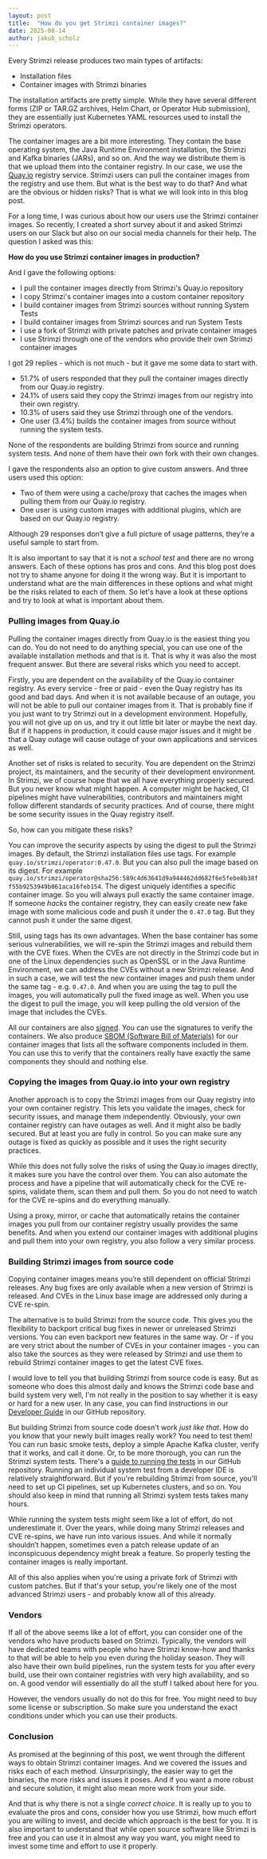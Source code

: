 ```yaml
---
layout: post
title:  "How do you get Strimzi container images?"
date: 2025-08-14
author: jakub_scholz
---
```


Every Strimzi release produces two main types of artifacts:
* Installation files
* Container images with Strimzi binaries

The installation artifacts are pretty simple.
While they have several different forms (ZIP or TAR.GZ archives, Helm Chart, or Operator Hub submission), they are essentially just Kubernetes YAML resources used to install the Strimzi operators.

The container images are a bit more interesting.
They contain the base operating system, the Java Runtime Environment installation, the Strimzi and Kafka binaries (JARs), and so on.
And the way we distribute them is that we upload them into the container registry.
In our case, we use the [Quay.io](https://quay.io) registry service.
Strimzi users can pull the container images from the registry and use them.
But what is the best way to do that?
And what are the obvious or hidden risks?
That is what we will look into in this blog post.

<!--more-->

For a long time, I was curious about how our users use the Strimzi container images.
So recently, I created a short survey about it and asked Strimzi users on our Slack but also on our social media channels for their help.
The question I asked was this:

**How do you use Strimzi container images in production?**

And I gave the following options:
* I pull the container images directly from Strimzi's Quay.io repository
* I copy Strimzi's container images into a custom container repository
* I build container images from Strimzi sources without running System Tests
* I build container images from Strimzi sources and run System Tests
* I use a fork of Strimzi with private patches and private container images
* I use Strimzi through one of the vendors who provide their own Strimzi container images

I got 29 replies - which is not much - but it gave me some data to start with.
* 51.7% of users responded that they pull the container images directly from our Quay.io registry.
* 24.1% of users said they copy the Strimzi images from our registry into their own registry.
* 10.3% of users said they use Strimzi through one of the vendors.
* One user (3.4%) builds the container images from source without running the system tests.

None of the respondents are building Strimzi from source and running system tests.
And none of them have their own fork with their own changes.

I gave the respondents also an option to give custom answers.
And three users used this option:
* Two of them were using a cache/proxy that caches the images when pulling them from our Quay.io registry.
* One user is using custom images with additional plugins, which are based on our Quay.io registry.

Although 29 responses don’t give a full picture of usage patterns, they’re a useful sample to start from.

It is also important to say that it is not a _school test_ and there are no wrong answers.
Each of these options has pros and cons.
And this blog post does not try to shame anyone for doing it the wrong way.
But it is important to understand what are the main differences in these options and what might be the risks related to each of them.
So let's have a look at these options and try to look at what is important about them.

### Pulling images from Quay.io

Pulling the container images directly from Quay.io is the easiest thing you can do.
You do not need to do anything special, you can use one of the available installation methods and that is it.
That is why it was also the most frequent answer.
But there are several risks which you need to accept.

Firstly, you are dependent on the availability of the Quay.io container registry.
As every service - free or paid - even the Quay registry has its good and bad days.
And when it is not available because of an outage, you will not be able to pull our container images from it.
That is probably fine if you just want to try Strimzi out in a development environment.
Hopefully, you will not give up on us, and try it out little bit later or maybe the next day.
But if it happens in production, it could cause major issues and it might be that a Quay outage will cause outage of your own applications and services as well.

Another set of risks is related to security.
You are dependent on the Strimzi project, its maintainers, and the security of their development environment.
In Strimzi, we of course hope that we all have everything properly secured.
But you never know what might happen.
A computer might be hacked, CI pipelines might have vulnerabilities, contributors and maintainers might follow different standards of security practices.
And of course, there might be some security issues in the Quay registry itself.

So, how can you mitigate these risks?

You can improve the security aspects by using the digest to pull the Strimzi images.
By default, the Strimzi installation files use tags.
For example `quay.io/strimzi/operator:0.47.0`.
But you can also pull the image based on its digest.
For example `quay.io/strimzi/operator@sha256:589c4d63641d9a944462dd682f6e5febe8b38ff55b9253949b061aca16feb154`.
The digest uniquely identifies a specific container image.
So you will always pull exactly the same container image.
If someone _hacks_ the container registry, they can easily create new fake image with some malicious code and push it under the `0.47.0` tag.
But they cannot push it under the same digest.

Still, using tags has its own advantages.
When the base container has some serious vulnerabilities, we will re-spin the Strimzi images and rebuild them with the CVE fixes.
When the CVEs are not directly in the Strimzi code but in one of the Linux dependencies such as OpenSSL or in the Java Runtime Environment, we can address the CVEs without a new Strimzi release.
And in such a case, we will test the new container images and push them under the same tag - e.g. `0.47.0`.
And when you are using the tag to pull the images, you will automatically pull the fixed image as well.
When you use the digest to pull the image, you will keep pulling the old version of the image that includes the CVEs.

All our containers are also [signed](https://github.com/strimzi/strimzi-kafka-operator?tab=readme-ov-file#container-signatures).
You can use the signatures to verify the containers.
We also produce [SBOM (Software Bill of Materials)](https://github.com/strimzi/strimzi-kafka-operator?tab=readme-ov-file#software-bill-of-materials-sbom) for our container images that lists all the software components included in them.
You can use this to verify that the containers really have exactly the same components they should and nothing else.

### Copying the images from Quay.io into your own registry

Another approach is to copy the Strimzi images from our Quay registry into your own container registry.
This lets you validate the images, check for security issues, and manage them independently.
Obviously, your own container registry can have outages as well.
And it might also be badly secured.
But at least you are fully in control.
So you can make sure any outage is fixed as quickly as possible and it uses the right security practices.

While this does not fully solve the risks of using the Quay.io images directly, it makes sure you have the control over them.
You can also automate the process and have a pipeline that will automatically check for the CVE re-spins, validate them, scan them and pull them.
So you do not need to watch for the CVE re-spins and do everything manually.

Using a proxy, mirror, or cache that automatically retains the container images you pull from our container registry usually provides the same benefits.
And when you extend our container images with additional plugins and pull them into your own registry, you also follow a very similar process.

### Building Strimzi images from source code

Copying container images means you’re still dependent on official Strimzi releases.
Any bug fixes are only available when a new version of Strimzi is released.
And CVEs in the Linux base image are addressed only during a CVE re-spin.

The alternative is to build Strimzi from the source code.
This gives you the flexibility to backport critical bug fixes in newer or unreleased Strimzi versions.
You can even backport new features in the same way.
Or - if you are very strict about the number of CVEs in your container images - you can also take the sources as they were released by Strimzi and use them to rebuild Strimzi container images to get the latest CVE fixes.

I would love to tell you that building Strimzi from source code is easy.
But as someone who does this almost daily and knows the Strimzi code base and build system very well, I'm not really in the position to say whether it is easy or hard for a new user.
In any case, you can find instructions in our [Developer Guide](https://github.com/strimzi/strimzi-kafka-operator/blob/main/development-docs/DEV_GUIDE.md) in our GitHub repository.

But building Strimzi from source code doesn't work _just like that_.
How do you know that your newly built images really work?
You need to test them!
You can run basic smoke tests, deploy a simple Apache Kafka cluster, verify that it works, and call it done.
Or, to be more thorough, you can run the Strimzi system tests.
There's a [guide to running the tests](https://github.com/strimzi/strimzi-kafka-operator/blob/main/development-docs/TESTING.md) in our GitHub repository.
Running an individual system test from a developer IDE is relatively straightforward. 
But if you're rebuilding Strimzi from source, you'll need to set up CI pipelines, set up Kubernetes clusters, and so on.
You should also keep in mind that running all Strimzi system tests takes many hours.

While running the system tests might seem like a lot of effort, do not underestimate it.
Over the years, while doing many Strimzi releases and CVE re-spins, we have run into various issues.
And while it normally shouldn’t happen, sometimes even a patch release update of an inconspicuous dependency might break a feature.
So properly testing the container images is really important.

All of this also applies when you're using a private fork of Strimzi with custom patches.
But if that's your setup, you're likely one of the most advanced Strimzi users - and probably know all of this already.

### Vendors

If all of the above seems like a lot of effort, you can consider one of the vendors who have products based on Strimzi.
Typically, the vendors will have dedicated teams with people who have Strimzi know-how and thanks to that will be able to help you even during the holiday season.
They will also have their own build pipelines, run the system tests for you after every build, use their own container registries with very high availability, and so on.
A good vendor will essentially do all the stuff I talked about here for you.

However, the vendors usually do not do this for free.
You might need to buy some license or subscription.
So make sure you understand the exact conditions under which you can use their products.

### Conclusion

As promised at the beginning of this post, we went through the different ways to obtain Strimzi container images.
And we covered the issues and risks each of each method.
Unsurprisingly, the easier way to get the binaries, the more risks and issues it poses.
And if you want a more robust and secure solution, it might also mean more work from your side.

And that is why there is not a single _correct choice_.
It is really up to you to evaluate the pros and cons, consider how you use Strimzi, how much effort you are willing to invest, and decide which approach is the best for you.
It is also important to understand that while open source software like Strimzi is free and you can use it in almost any way you want, you might need to invest some time and effort to use it properly.
